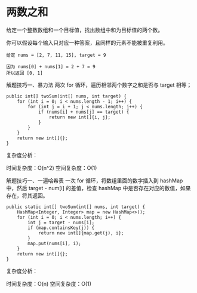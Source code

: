 # 两数之和

给定一个整数数组和一个目标值，找出数组中和为目标值的两个数。

你可以假设每个输入只对应一种答案，且同样的元素不能被重复利用。

```
给定 nums = [2, 7, 11, 15], target = 9

因为 nums[0] + nums[1] = 2 + 7 = 9
所以返回 [0, 1]
```

解题技巧一、暴力法
两次 for 循环，遍历相邻两个数字之和是否与 target 相等；

```
public int[] twoSum(int[] nums, int target) {
    for (int i = 0; i < nums.length - 1; i++) {
        for (int j = i + 1; j < nums.length; j++) {
            if (nums[i] + nums[j] == target) {
                return new int[]{i, j};
            }
        }
    }
    return new int[]{};
}
```
复杂度分析：

时间复杂度：O(n^2)
空间复杂度：O(1)

解题技巧一、一遍哈希表
一次 for 循环，将数组里面的数字插入到 hashMap 中，然后 target - num[i] 的差值，检查 hashMap 中是否存在对应的数值，如果存在，将其返回。

```
public static int[] twoSum(int[] nums, int target) {
    HashMap<Integer, Integer> map = new HashMap<>();
    for (int i = 0; i < nums.length; i++) {
        int j = target - nums[i];
        if (map.containsKey(j)) {
            return new int[]{map.get(j), i};
        }
        map.put(nums[i], i);
    }
    return new int[]{};
}
```
复杂度分析：

时间复杂度：O(n)
空间复杂度：O(1)
